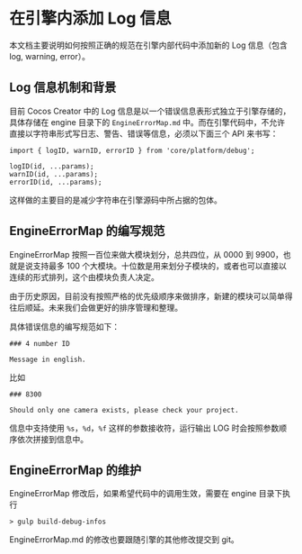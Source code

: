 # 在引擎内添加 Log 信息

本文档主要说明如何按照正确的规范在引擎内部代码中添加新的 Log 信息（包含 log, warning, error）。

## Log 信息机制和背景

目前 Cocos Creator 中的 Log 信息是以一个错误信息表形式独立于引擎存储的，具体存储在 engine 目录下的 `EngineErrorMap.md` 中。而在引擎代码中，不允许直接以字符串形式写日志、警告、错误等信息，必须以下面三个 API 来书写：

```
import { logID, warnID, errorID } from 'core/platform/debug';

logID(id, ...params);
warnID(id, ...params);
errorID(id, ...params);
```

这样做的主要目的是减少字符串在引擎源码中所占据的包体。

## EngineErrorMap 的编写规范

EngineErrorMap 按照一百位来做大模块划分，总共四位，从 0000 到 9900，也就是说支持最多 100 个大模块。十位数是用来划分子模块的，或者也可以直接以连续的形式排列，这个由模块负责人决定。

由于历史原因，目前没有按照严格的优先级顺序来做排序，新建的模块可以简单得往后顺延。未来我们会做更好的排序管理和整理。

具体错误信息的编写规范如下：

```
### 4 number ID

Message in english.
```

比如

```
### 8300

Should only one camera exists, please check your project.
```

信息中支持使用 `%s`，`%d`，`%f` 这样的参数接收符，运行输出 LOG 时会按照参数顺序依次拼接到信息中。

## EngineErrorMap 的维护

EngineErrorMap 修改后，如果希望代码中的调用生效，需要在 engine 目录下执行

```
> gulp build-debug-infos
```

EngineErrorMap.md 的修改也要跟随引擎的其他修改提交到 git。
